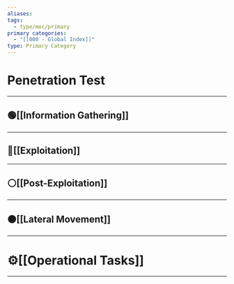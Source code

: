 ```yaml
---
aliases:
tags:
  - type/moc/primary
primary categories:
  - "[[000 - Global Index]]"
type: Primary Category
---
```

# Penetration Test

***

## 🟢[[Information Gathering]]


***

## 🔴[[Exploitation]]


***

## ⚪[[Post-Exploitation]]


***

## 🟤[[Lateral Movement]]


***

# ⚙️[[Operational Tasks]]


***


